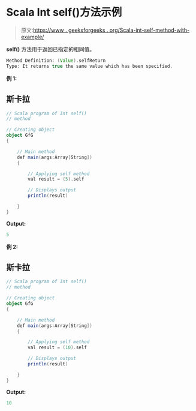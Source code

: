 # Scala Int self()方法示例

> 原文:[https://www . geeksforgeeks . org/Scala-int-self-method-with-example/](https://www.geeksforgeeks.org/scala-int-self-method-with-example/)

**self()** 方法用于返回已指定的相同值。

```scala
Method Definition: (Value).selfReturn 
Type: It returns true the same value which has been specified.
```

**例 1:**

## 斯卡拉

```scala
// Scala program of Int self()
// method

// Creating object
object GfG
{ 

    // Main method
    def main(args:Array[String])
    {

        // Applying self method
        val result = (5).self

        // Displays output
        println(result)

    }
}  
```

**Output:** 

```scala
5
```

**例 2:**

## 斯卡拉

```scala
// Scala program of Int self()
// method

// Creating object
object GfG
{ 

    // Main method
    def main(args:Array[String])
    {

        // Applying self method
        val result = (10).self

        // Displays output
        println(result)

    }
}  
```

**Output:**

```scala
10
```